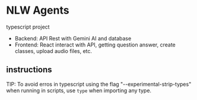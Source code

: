 # NLW Agents
typescript project

- Backend: API Rest with Gemini AI and database
- Frontend: React interact with API, getting question answer, create classes, upload audio files, etc.

## instructions
TIP: To avoid erros in typescript using the flag "--experimental-strip-types" when running in scripts, use `type` when importing any type.
